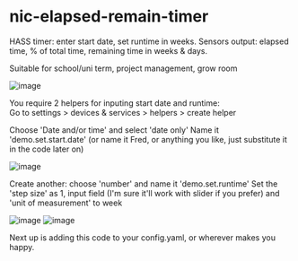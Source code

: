# nic-elapsed-remain-timer
HASS timer: enter start date, set runtime in weeks. Sensors output: elapsed time, % of total time, remaining time in weeks &amp; days. 

Suitable for school/uni term, project management, grow room

![image](https://github.com/nic-nicol/nic-elapsed-remain-timer/assets/98160640/ed4e0f50-be5f-4245-bae1-a8297161bed6)

You require 2 helpers for inputing start date and runtime:  
Go to settings > devices & services > helpers > create helper

Choose 'Date and/or time' and select 'date only'
Name it 'demo.set.start.date' (or name it Fred, or anything you like, just substitute it in the code later on)

![image](https://github.com/nic-nicol/nic-elapsed-remain-timer/assets/98160640/7dcc7747-635e-4f11-9e36-fee8c3d64331)

Create another: choose 'number' and name it 'demo.set.runtime' 
Set the 'step size' as 1, input field (I'm sure it'll work with slider if you prefer) and 'unit of measurement' to week
    
![image](https://github.com/nic-nicol/nic-elapsed-remain-timer/assets/98160640/0ca3184a-cd70-4548-a3e8-08a5d57bd80d)
![image](https://github.com/nic-nicol/nic-elapsed-remain-timer/assets/98160640/20f3029f-dce7-4390-8724-dcfe22ba972c)

Next up is adding this code to your config.yaml, or wherever makes you happy.


